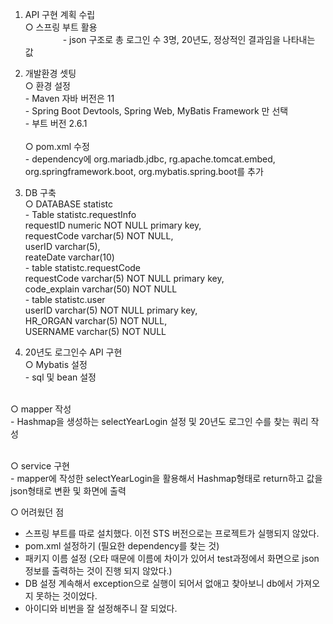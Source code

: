 1. API 구현 계획 수립
  <br>○ 스프링 부트 활용
	<br>  　　　　 - json 구조로 총 로그인 수 3명, 20년도, 정상적인 결과임을 나타내는 값


2. 개발환경 셋팅
  <br>○ 환경 설정
     <br>- Maven 자바 버전은 11
 	    <br>- Spring Boot Devtools, Spring Web, MyBatis Framework 만 선택
 	    <br>- 부트 버전 2.6.1	    
<br>○ pom.xml 수정 
	<br>- dependency에 org.mariadb.jdbc, rg.apache.tomcat.embed, org.springframework.boot, org.mybatis.spring.boot를 추가


3. DB 구축
<br>○ DATABASE statistc
	<br>- Table statistc.requestInfo 
		<br>requestID numeric NOT NULL primary key,
    		<br>requestCode varchar(5) NOT NULL,
   		<br>userID varchar(5),
    		<br>reateDate varchar(10)
	<br>- table statistc.requestCode
		<br>requestCode varchar(5) NOT NULL primary key,
    		<br>code_explain varchar(50) NOT NULL
	<br>- table statistc.user
		<br>userID varchar(5) NOT NULL primary key,
    		<br>HR_ORGAN varchar(5) NOT NULL,
    		<br>USERNAME varchar(5) NOT NULL


4. 20년도 로그인수 API 구현
  <br>○ Mybatis 설정
     <br> - sql 및 bean 설정
     
 <br>○ mapper 작성
	<br>- Hashmap을 생성하는 selectYearLogin 설정 및 20년도 로그인 수를 찾는 쿼리 작성
	
 <br>○ service 구현
	<br>- mapper에 작성한 selectYearLogin을 활용해서 Hashmap형태로 return하고 값을 json형태로 변환 및 화면에 출력



○ 어려웠던 점
- 스프링 부트를 따로 설치했다. 이전 STS 버전으로는 프로젝트가 실행되지 않았다.
- pom.xml 설정하기 (필요한 dependency를 찾는 것)
- 패키지 이름 설정 (오타 때문에 이름에 차이가 있어서 test과정에서 화면으로 json정보를 출력하는 것이 진행 되지 않았다.)
- DB 설정 계속해서 exception으로 실행이 되어서 없애고 찾아보니 db에서 가져오지 못하는 것이었다.
- 아이디와 비번을 잘 설정해주니 잘 되었다.
